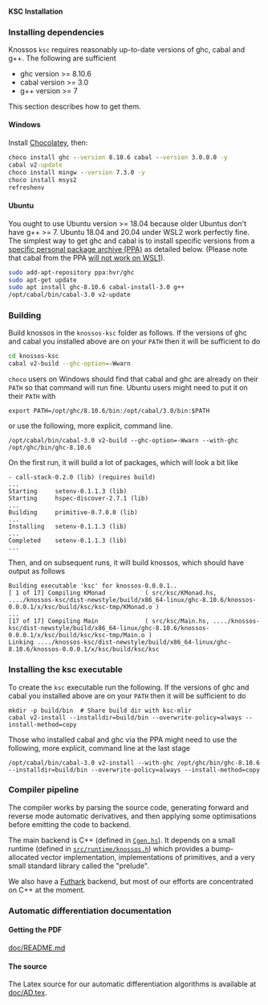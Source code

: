 #### KSC Installation

### Installing dependencies

Knossos `ksc` requires reasonably up-to-date versions of ghc, cabal
and g++.   The following are sufficient

* ghc version >= 8.10.6
* cabal version >= 3.0
* g++ version >= 7

This section describes how to get them.

#### Windows
Install [Chocolatey](https://chocolatey.org/), then:
```cmd
choco install ghc --version 8.10.6 cabal --version 3.0.0.0 -y
cabal v2-update
choco install mingw --version 7.3.0 -y
choco install msys2
refreshenv
```

#### Ubuntu

You ought to use Ubuntu version >= 18.04 because older Ubuntus don't
have g++ >= 7.  Ubuntu 18.04 and 20.04 under WSL2 work perfectly fine.  The
simplest way to get ghc and cabal is to install specific versions
from a [specific personal package archive
(PPA)](https://launchpad.net/~hvr/+archive/ubuntu/ghc/) as detailed
below.  (Please note that cabal from the PPA
[will not work on WSL1](https://github.com/haskell/cabal/issues/6551)).

```sh
sudo add-apt-repository ppa:hvr/ghc
sudo apt-get update
sudo apt install ghc-8.10.6 cabal-install-3.0 g++
/opt/cabal/bin/cabal-3.0 v2-update
```

### Building

Build knossos in the `knossos-ksc` folder as follows.  If the
versions of ghc and cabal you installed above are on your `PATH` then
it will be sufficient to do

```sh
cd knossos-ksc
cabal v2-build --ghc-option=-Wwarn
```

`choco` users on Windows should find that cabal and ghc are already on
their `PATH` so that command will run fine.  Ubuntu users might need
to put it on their `PATH` with

```
export PATH=/opt/ghc/8.10.6/bin:/opt/cabal/3.0/bin:$PATH
```

or use the following, more explicit, command line.

```
/opt/cabal/bin/cabal-3.0 v2-build --ghc-option=-Wwarn --with-ghc /opt/ghc/bin/ghc-8.10.6
```

On the first run, it will build a lot of packages, which will look a bit like

```
- call-stack-0.2.0 (lib) (requires build)
...
Starting     setenv-0.1.1.3 (lib)
Starting     hspec-discover-2.7.1 (lib)
...
Building     primitive-0.7.0.0 (lib)
...
Installing   setenv-0.1.1.3 (lib)
...
Completed    setenv-0.1.1.3 (lib)
...
```

Then, and on subsequent runs, it will build knossos, which should have output as follows
```
Building executable 'ksc' for knossos-0.0.0.1..
[ 1 of 17] Compiling KMonad           ( src/ksc/KMonad.hs, ..../knossos-ksc/dist-newstyle/build/x86_64-linux/ghc-8.10.6/knossos-0.0.0.1/x/ksc/build/ksc/ksc-tmp/KMonad.o )
...
[17 of 17] Compiling Main             ( src/ksc/Main.hs, ..../knossos-ksc/dist-newstyle/build/x86_64-linux/ghc-8.10.6/knossos-0.0.0.1/x/ksc/build/ksc/ksc-tmp/Main.o )
Linking ..../knossos-ksc/dist-newstyle/build/x86_64-linux/ghc-8.10.6/knossos-0.0.0.1/x/ksc/build/ksc/ksc
```

### Installing the ksc executable

To create the `ksc` executable run the following.  If the versions of
ghc and cabal you installed above are on your `PATH` then it will be
sufficient to do

```
mkdir -p build/bin  # Share build dir with ksc-mlir
cabal v2-install --installdir=build/bin --overwrite-policy=always --install-method=copy
```

Those who installed cabal and ghc via the PPA might need to use the
following, more explicit, command line at the last stage

```
/opt/cabal/bin/cabal-3.0 v2-install --with-ghc /opt/ghc/bin/ghc-8.10.6 --installdir=build/bin --overwrite-policy=always --install-method=copy
```

### Compiler pipeline

The compiler works by parsing the source code, generating forward and
reverse mode automatic derivatives, and then applying some
optimisations before emitting the code to backend.

The main backend is C++ (defined in [`Cgen.hs`](src/ksc/Cgen.hs)).
It depends on a small runtime (defined in
[`src/runtime/knossos.h`](src/runtime/knossos.h)) which provides a
bump-allocated vector
implementation, implementations of primitives, and a very small
standard library called the "prelude".

We also have a [Futhark](https://futhark-lang.org/) backend, but most
of our efforts are concentrated on C++ at the moment.

### Automatic differentiation documentation

#### Getting the PDF

[doc/README.md](doc/README.md)

#### The source

The Latex source for our automatic differentiation algorithms is
available at [doc/AD.tex](doc/AD.tex).
